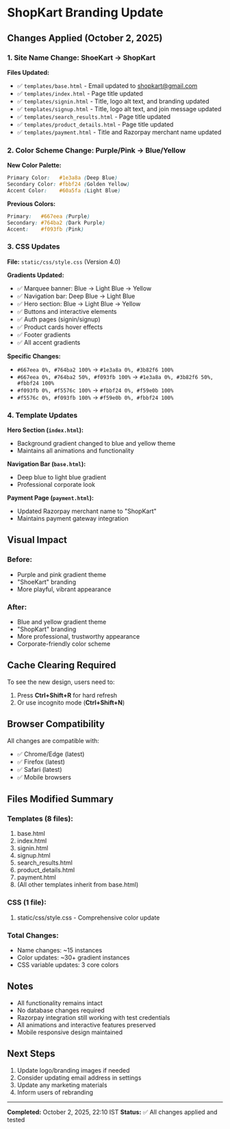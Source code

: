 # ShopKart Branding Update

## Changes Applied (October 2, 2025)

### 1. Site Name Change: ShoeKart → ShopKart

**Files Updated:**
- ✅ `templates/base.html` - Email updated to shopkart@gmail.com
- ✅ `templates/index.html` - Page title updated
- ✅ `templates/signin.html` - Title, logo alt text, and branding updated
- ✅ `templates/signup.html` - Title, logo alt text, and join message updated
- ✅ `templates/search_results.html` - Page title updated
- ✅ `templates/product_details.html` - Page title updated
- ✅ `templates/payment.html` - Title and Razorpay merchant name updated

### 2. Color Scheme Change: Purple/Pink → Blue/Yellow

**New Color Palette:**
```css
Primary Color:   #1e3a8a (Deep Blue)
Secondary Color: #fbbf24 (Golden Yellow)
Accent Color:    #60a5fa (Light Blue)
```

**Previous Colors:**
```css
Primary:   #667eea (Purple)
Secondary: #764ba2 (Dark Purple)
Accent:    #f093fb (Pink)
```

### 3. CSS Updates

**File:** `static/css/style.css` (Version 4.0)

**Gradients Updated:**
- ✅ Marquee banner: Blue → Light Blue → Yellow
- ✅ Navigation bar: Deep Blue → Light Blue
- ✅ Hero section: Blue → Light Blue → Yellow
- ✅ Buttons and interactive elements
- ✅ Auth pages (signin/signup)
- ✅ Product cards hover effects
- ✅ Footer gradients
- ✅ All accent gradients

**Specific Changes:**
- `#667eea 0%, #764ba2 100%` → `#1e3a8a 0%, #3b82f6 100%`
- `#667eea 0%, #764ba2 50%, #f093fb 100%` → `#1e3a8a 0%, #3b82f6 50%, #fbbf24 100%`
- `#f093fb 0%, #f5576c 100%` → `#fbbf24 0%, #f59e0b 100%`
- `#f5576c 0%, #f093fb 100%` → `#f59e0b 0%, #fbbf24 100%`

### 4. Template Updates

**Hero Section (`index.html`):**
- Background gradient changed to blue and yellow theme
- Maintains all animations and functionality

**Navigation Bar (`base.html`):**
- Deep blue to light blue gradient
- Professional corporate look

**Payment Page (`payment.html`):**
- Updated Razorpay merchant name to "ShopKart"
- Maintains payment gateway integration

## Visual Impact

### Before:
- Purple and pink gradient theme
- "ShoeKart" branding
- More playful, vibrant appearance

### After:
- Blue and yellow gradient theme
- "ShopKart" branding
- More professional, trustworthy appearance
- Corporate-friendly color scheme

## Cache Clearing Required

To see the new design, users need to:
1. Press **Ctrl+Shift+R** for hard refresh
2. Or use incognito mode (**Ctrl+Shift+N**)

## Browser Compatibility

All changes are compatible with:
- ✅ Chrome/Edge (latest)
- ✅ Firefox (latest)
- ✅ Safari (latest)
- ✅ Mobile browsers

## Files Modified Summary

### Templates (8 files):
1. base.html
2. index.html
3. signin.html
4. signup.html
5. search_results.html
6. product_details.html
7. payment.html
8. (All other templates inherit from base.html)

### CSS (1 file):
1. static/css/style.css - Comprehensive color update

### Total Changes:
- Name changes: ~15 instances
- Color updates: ~30+ gradient instances
- CSS variable updates: 3 core colors

## Notes

- All functionality remains intact
- No database changes required
- Razorpay integration still working with test credentials
- All animations and interactive features preserved
- Mobile responsive design maintained

## Next Steps

1. Update logo/branding images if needed
2. Consider updating email address in settings
3. Update any marketing materials
4. Inform users of rebranding

---

**Completed:** October 2, 2025, 22:10 IST
**Status:** ✅ All changes applied and tested
